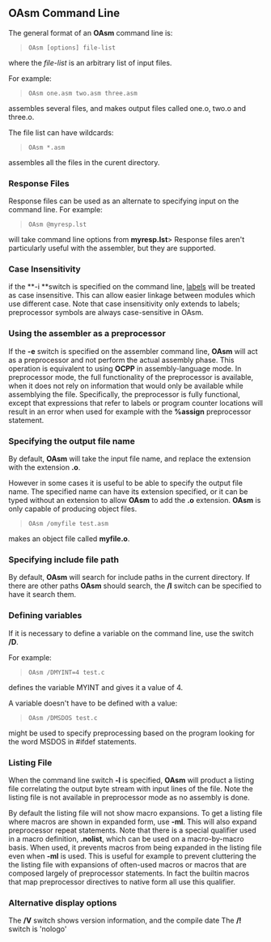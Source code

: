 ## OAsm Command Line

 The general format of an **OAsm** command line is:
 
>     OAsm [options] file-list
 
 where the _file-list_ is an arbitrary list of input files.
 
 For example:
 
>     OAsm one.asm two.asm three.asm
 
 assembles several files, and makes output files called one.o, two.o and three.o.
 
 The file list can have wildcards:
 
>     OAsm *.asm
 
 assembles all the files in the curent directory.


### Response Files

 Response files can be used as an alternate to specifying input on the command line.  For example:
 
>     OAsm @myresp.lst
 
 will take command line options from **myresp.lst**>       Response files aren't particularly useful with the assembler, but they are supported.


### Case Insensitivity

 if the **-i **switch is specified on the command line, [labels](OAsm%20Labels.md) will be treated as case insensitive.  This can allow easier linkage between modules which use different case.  Note that case insensitivity only extends to labels; preprocessor symbols are always case-sensitive in OAsm.


### Using the assembler as a preprocessor

 If the **-e** switch is specified on the assembler command line, **OAsm** will act as a preprocessor and not perform the actual assembly phase.  This operation is equivalent to using **OCPP** in assembly-language mode.  In preprocessor mode, the full functionality of the preprocessor is available, when it does not rely on information that would only be available while assemblying the file.  Specifically, the preprocessor is fully functional, except that expressions that refer to labels or program counter locations will result in an error when used for example with the **%assign** preprocessor statement.


### Specifying the output file name
 

 
 By default, **OAsm** will take the input file name, and replace the extension with the extension **.o**.
 
 However in some cases it is useful to be able to specify the output file name.  The specified name can have its extension specified, or it can be typed without an extension to allow **OAsm** to add the **.o** extension.  **OAsm** is only capable of producing object files.
>     
>     OAsm /omyfile test.asm
 
 makes an object file called **myfile.o**.


### Specifying include file path

 By default, **OAsm** will search for include paths in the current directory.  If there are other paths **OAsm** should search, the **/I** switch can be specified to have it search them.


### Defining variables

 If it is necessary to define a variable on the command line, use the switch **/D**.
 
 For example:
 
>     OAsm /DMYINT=4 test.c
 
 defines the variable MYINT and gives it a value of 4. 
 
 A variable doesn't have to be defined with a value:
 
>     OAsm /DMSDOS test.c
 
 might be used to specify preprocessing based on the program looking for the word MSDOS in \#ifdef statements.


### Listing File

 When the command line switch **-l** is specified, **OAsm** will product a listing file correlating the output byte stream with input lines of the file.  Note the listing file is not available in preprocessor mode as no assembly is done.  
 
 By default the listing file will not show macro expansions.  To get a listing file where macros are shown in expanded form, use **-ml**.  This will also expand preprocessor repeat statements.  Note that there is a special qualifier used in a macro definition, **.nolist**, which can be used on a macro-by-macro basis.  When used, it prevents macros from being expanded in the listing file even when **-ml** is used.  This is useful for example to prevent cluttering the the listing file with expansions of often-used macros or macros that are composed largely of preprocessor statements.  In fact the builtin macros that map preprocessor directives to native form all use this qualifier.

 
### Alternative display options

 The **/V** switch shows version information, and the compile date
 The **/!** switch is 'nologo'

 
 
